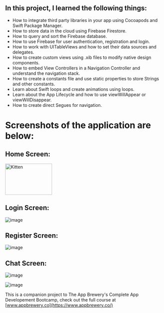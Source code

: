 
## In this project, I learned the following things:

* How to integrate third party libraries in your app using Cocoapods and Swift Package Manager.
* How to store data in the cloud using Firebase Firestore.
* How to query and sort the Firebase database.
* How to use Firebase for user authentication, registration and login.
* How to work with UITableViews and how to set their data sources and delegates.
* How to create custom views using .xib files to modify native design components.
* How to embed View Controllers in a Navigation Controller and understand the navigation stack.
* How to create a constants file and use static properties to store Strings and other constants.
* Learn about Swift loops and create animations using loops.
* Learn about the App Lifecycle and how to use viewWillAppear or viewWillDisappear.
* How to create direct Segues for navigation.

# Screenshots of the application are below:

## Home Screen:

<img src="https://user-images.githubusercontent.com/64551550/80664978-9c0a8100-8ab1-11ea-89e3-a6fc11af0a9f.png" alt="Kitten"
	title="A cute kitten" width="150" height="100" />

## Login Screen:
![image](https://user-images.githubusercontent.com/64551550/80664994-a4fb5280-8ab1-11ea-9b3a-52a958c40465.png)

## Register Screen:
![image](https://user-images.githubusercontent.com/64551550/80665009-afb5e780-8ab1-11ea-86a8-5beb129947a7.png)

## Chat Screen:
![image](https://user-images.githubusercontent.com/64551550/80664884-606fb700-8ab1-11ea-86a9-a5709ddd1f06.png)

![image](https://user-images.githubusercontent.com/64551550/80664978-9c0a8100-8ab1-11ea-89e3-a6fc11af0a9f.png)

This is a companion project to The App Brewery's Complete App Developement Bootcamp, check out the full course at [www.appbrewery.co](https://www.appbrewery.co/)
